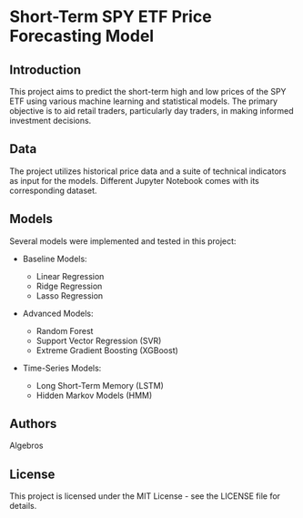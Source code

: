 # Short-Term SPY ETF Price Forecasting Model

## Introduction

This project aims to predict the short-term high and low prices of the SPY ETF using various machine learning and statistical models. The primary objective is to aid retail traders, particularly day traders, in making informed investment decisions.


##  Data

The project utilizes historical price data and a suite of technical indicators as input for the models. Different Jupyter Notebook comes with its corresponding dataset.

## Models

Several models were implemented and tested in this project:

- Baseline Models:
    - Linear Regression
    - Ridge Regression
    - Lasso Regression

- Advanced Models:
    - Random Forest
    - Support Vector Regression (SVR)
    - Extreme Gradient Boosting (XGBoost)

- Time-Series Models:
    - Long Short-Term Memory (LSTM)
    - Hidden Markov Models (HMM)


## Authors

Algebros


## License

This project is licensed under the MIT License - see the LICENSE file for details.